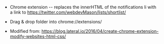 * Chrome extension -- replaces the innerHTML of the notifications li with a link to https://twitter.com/webdevMason/lists/shortlist/
* Drag & drop folder into chrome://extensions/

* Modified from: https://blog.lateral.io/2016/04/create-chrome-extension-modify-websites-html-css/
